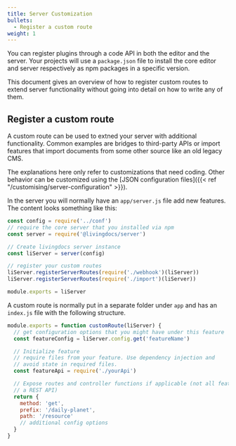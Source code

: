 ```yaml
---
title: Server Customization
bullets:
  - Register a custom route
weight: 1
---
```


You can register plugins through a code API in both the editor and the server. Your projects will use a `package.json` file to install the core editor and server respectively as npm packages in a specific version.

This document gives an overview of how to register custom routes to extend server
functionality without going into detail on how to write any of them.

## Register a custom route

A custom route can be used to extned your server with additional functionality. Common examples are bridges to third-party APIs or import features that import documents from some other source like an old legacy CMS.

The explanations here only refer to customizations that need coding. Other behavior can be customized using the [JSON configuration files]({{< ref "/customising/server-configuration" >}}).

In the server you will normally have an `app/server.js` file add new features. The content looks something like this:

```js
const config = require('../conf')
// require the core server that you installed via npm
const server = require('@livingdocs/server')

// Create livingdocs server instance
const liServer = server(config)

// register your custom routes
liServer.registerServerRoutes(require('./webhook')(liServer))
liServer.registerServerRoutes(require('./import')(liServer))

module.exports = liServer
```

A custom route is normally put in a separate folder under `app` and has an `index.js` file with the following structure.

```js
module.exports = function customRoute(liServer) {
  // get configuration options that you might have under this feature
  const featureConfig = liServer.config.get('featureName')

  // Initialize feature
  // require files from your feature. Use dependency injection and
  // avoid state in required files.
  const featureApi = require('./yourApi')

  // Expose routes and controller functions if applicable (not all features need
  // a REST API)
  return {
    method: 'get',
    prefix: '/daily-planet',
    path: '/resource'
    // additional config options
  }
}
```
